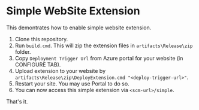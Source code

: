 Simple WebSite Extension
========================

This demontrates how to enable simple website extension.

  1. Clone this repository.
  2. Run `build.cmd`.  This will zip the extension files in `artifacts\Release\zip` folder.
  3. Copy `Deployment Trigger Url` from Azure portal for your website (in CONFIGURE TAB).
  4. Upload extension to your website by `artifacts\Release\zip\DeployExtension.cmd "<deploy-trigger-url>"`.
  5. Restart your site.  You may use Portal to do so.
  6. You can now access this simple extension via `<scm-url>/simple`.

That's it.
  
